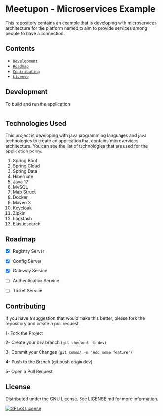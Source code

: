 # Meetupon - Microservices Example

This repository contains an example that is developing with microservices architecture for the platform named to aim to
provide services among people to have a connection.

## Contents

- [`Development`](#development)
- [`Roadmap`](#roadmap)
- [`Contributing`](#contributing)
- [`License`](#license)

## Development

To build and run the application

```bash

```

## Technologies Used

This project is developing with java programming languages and java technologies to create an application that contains microservices architecture. You can see the list of technologies that are used for the application below.

1. Spring Boot
2. Spring Cloud
3. Spring Data
4. Hibernate
5. Java 17
6. MySQL
7. Map Struct
8. Docker
9. Maven 3
10. Keycloak
11. Zipkin
12. Logstash
13. Elasticsearch

## Roadmap

- [X] Registry Server
- [X] Config Server
- [X] Gateway Service
- [ ] Authentication Service
- [ ] Ticket Service


## Contributing

If you have a suggestion that would make this better, please fork the repository and create a pull request.

1- Fork the Project

2- Create your dev branch (```git checkout -b dev```)

3- Commit your Changes (```git commit -m 'Add some feature'```)

4- Push to the Branch (git push origin dev)

5- Open a Pull Request

## License

Distributed under the GNU License. See LICENSE.md for more information.

[![GPLv3 License](https://img.shields.io/badge/License-GPL%20v3-yellow.svg)](https://opensource.org/licenses/)